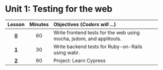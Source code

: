# Unit 1: Testing for the web
|Lesson|Minutes|Objectives (*Coders will ...*)|
|:-------:|:-------:|:-------|
|[**0**](lesson0.md)| 60 | Write frontend tests for the web using mocha, jsdom, and applitools.|
|[**1**](lesson1.md)| 30 | Write backend tests for Ruby-on-Rails using watir. |
|[**2**](lesson2.md)| 60 | Project: Learn Cypress |
